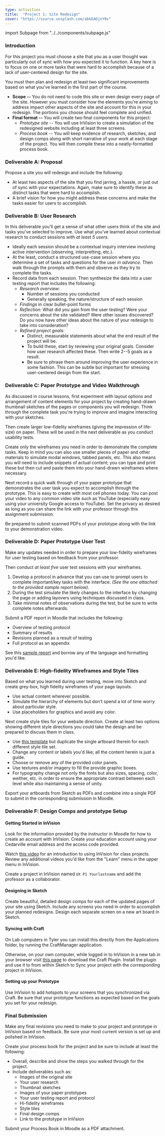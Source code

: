 ```yaml
---
type: activities
title:  "Project 1: Site Redesign"
cover: "https://source.unsplash.com/abkEAOjnY0s"
---
```

import Subpage from "../../components/subpage.js"

<Subpage slug="intro">

### Introduction

For this project you must choose a site that you as a user thought was particularly out of sync with how you expected it to function. A key here is to focus on one or more tasks that were hard to accomplish because of a lack of user-centered design for the site.

You must then plan and redesign at least two significant improvements based on what you've learned in the first part of the course.

* **Scope --** You do not need to code this site or even design every page of the site. However you must consider how the elements you're aiming to address impact other aspects of the site and account for this in your redesign. The portions you choose should feel complete and unified.
* **Final format --** You will create two final components for this project:
    * *Prototype site --* You will use InVision to create a simulation of the redesigned website including at least three screens.
    * *Process book --* You will keep evidence of research, sketches, and design comps along with short narrative of your work at each stage of the project. You will then compile these into a neatly-formatted process book.

</Subpage>
<Subpage slug="a">

### Deliverable A: Proposal

Propose a site you will redesign and include the following:

* At least two aspects of the site that you find jarring, a hassle, or just out of sync with your expectations. Again, make sure to identify these as distinct tasks that were hard to accomplish.
* A brief vision for how you might address these concerns and make the tasks easier for users to accomplish.

</Subpage>
<Subpage slug="b">

### Deliverable B: User Research

In this deliverable you'll get a sense of what other users think of the site and tasks you've selected to improve. Use what you've learned about contextual research to conduct sessions *with at least 5 users*.

* Ideally each session should be a contextual inquiry interview involving active intervention (observing, interpretting, etc.).
* At the least, conduct a structured use-case session where you determine a set of tasks and questions for the user *in advance.* Then walk through the prompts with them and observe as they try to complete the tasks.
* Record data from each session. Then synthesize the data into a user testing report that includes the following:
    * *Research overview:*
        * Number of sessions you conducted
        * Generally speaking, the nature/structure of each session
    * *Findings* in clear bullet-point forms
    * *Reflection:* What did you gain from the user testing? Were your concerns about the site validated? Were other issues discovered? Do you now have other ideas about the nature of your redesign to take into consideration?
    * *Refined project goals:*
        * Distinct, measurable statements about what the end result of the project will be.
        * To build these, start by reviewing your original goals. Consider how user research affected these. Then write 2--5 goals as a result.
        * Be sure to phrase them around improving the user experience in some fashion. This can be subtle but important for stressing user-centered design from the start.

</Subpage>
<Subpage slug="c">

### Deliverable C: Paper Prototype and Video Walkthrough

As discussed in course lessons, first experiment with layout options and arrangement of content elements for your project by creating hand-drawn thumbnail sketches of the pages or components you will redesign. Think through the complete task you're trying to improve and imagine interacting with your sketches.

Then create larger low-fidelity wireframes (giving the impression of life-size) on paper. These will be used in the next deliverable as you conduct usability tests.

Create only the wireframes you need in order to demonstrate the complete tasks. Keep in mind you can also use smaller pieces of paper and other materials to simulate modal windows, tabbed panels, etc. This also means you will need to include snippets of actual content; you can type and print these but then cut and paste them into your hand-drawn wireframes where necessary.

Next record a quick walk through of your paper prototype that demonstrates the user task you expect to accomplish through the prototype. This is easy to create with most cell phones today. You can post your video to any common video site such as YouTube (especially easy using your university Google access to YouTube). Set the privacy as desired as long as you can share the link with your professor through this assignment submission.

Be prepared to submit scanned PDFs of your prototype along with the link to your demonstration video.

</Subpage>
<Subpage slug="d">

### Deliverable D: Paper Prototype User Test

Make any updates needed in order to prepare your low-fidelity wireframes for user testing based on feedback from your professor.

Then conduct *at least five* user test sessions with your wireframes.

1. Develop a protocol in advance that you can use to prompt users to complete important/key tasks with the interface. *(See the one attached to the provided sample report below).*
2. During the test simulate the likely changes to the interface by changing the page or adding layovers using techniques discussed in class.
3. Take minimal notes of observations during the test, but be sure to write complete notes afterwards.

Submit a PDF report in Moodle that includes the following:

* Overview of testing protocol
* Summary of results
* Revisions planned as a result of testing
* Full protocol as an appendix

See this [sample report](/docs/sample-user-testing-report.pdf) and borrow any of the language and formatting you'd like.

</Subpage>
<Subpage slug="e">

### Deliverable E: High-fidelity Wireframes and Style Tiles

Based on what you learned during user testing, move into Sketch and create grey-box, high fidelity wireframes of your page layouts.

* Use actual content wherever possible.
* Simulate the hierarchy of elements but don't spend a lot of time worry about particular style.
* Use placeholders for graphics and avoid any color.

Next create style tiles for your website direction. Create at least two options showing different style directions you could take the design and be prepared to discuss them in class.

* Use [this template](http://web1.philschanely.com/docs/style-tile-template.sketch) but duplicate the single artboard therein for each different style tile set.
* Change any content or labels you'd like; all the content herein is just a guide.
* Choose or remove any of the provided color panels.
* Use textures and/or imagery to fill the provide graphic boxes.
* For typography change not only the fonts but also sizes, spacing, color, weither, etc. in order to ensure the appropriate contrast between each level while also maintaining a sense of unity.

Export your artboards from Sketch as PDFs and combine into a single PDF to submit in the corresponding submission in Moodle.

</Subpage>
<Subpage slug="f">

### Deliverable F: Design Comps and prototype Setup

#### Getting Started in InVision

Look for the information provided by the instructor in Moodle for how to create an account with InVision. Create your education account using your Cedarville email address and the access code provided.

Watch [this video](https://goo.gl/B3nBdo) for an introduction to using InVision for class projects. Review any additional videos you'd like from the "Learn" menu in the upper menu in InVision.

Create a project in InVision named `UX P1 Yourlastname` and add the professor as a collaborator.

#### Designing in Sketch

Create beautiful, detailed design comps for each of the updated pages of your site using Sketch. Include any screens you need in order to accomplish your planned redesigns. Design each separate screen on a new art board in Sketch.

#### Syncing with Craft

On Lab computers in Tyler you can install this directly from the Applications folder, by running the CraftManager application.

Otherwise, on your own computer, while logged in to InVision in a new tab in your browser visit [this page](https://www.invisionapp.com/craft) to download the Craft Plugin. Install the plugin and use it to from within Sketch to Sync your project with the corresponding project in InVision.

#### Setting up your Prototype

Use InVision to add hotspots to your screens that you synchronized via Craft. Be sure that your prototype functions as expected based on the goals you set for your redesign.

</Subpage>
<Subpage slug="final">

### Final Submission

Make any final revisions you need to make to your project and prototype in InVision based on feedback. Be sure your most current version is set up and polished in InVision.

Create your process book for the project and be sure to include at least the following:

* Overall, describe and show the steps you walked through for the project.
* Include deliverables such as:
    * Images of the original site
    * Your user research
    * Thumbnail sketches
    * Images of your paper prototypes
    * Your user testing report and protocol
    * Hi-fidelity wireframes
    * Style tiles
    * Final design comps
    * Link to the prototype in InVision

Submit your Process Book in Moodle as a PDF attachment.

</Subpage>

